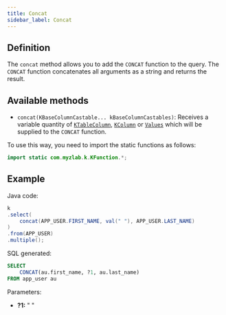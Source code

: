 ```yaml
---
title: Concat
sidebar_label: Concat
---
```


## Definition

The `concat` method allows you to add the `CONCAT` function to the query. The `CONCAT` function concatenates all arguments as a string and returns the result.

## Available methods

- `concat(KBaseColumnCastable... kBaseColumnCastables)`: Receives a variable quantity of [`KTableColumn`](/docs/misc/select-list-values#1-ktablecolumn), [`KColumn`](/docs/misc/select-list-values#2-kcolumn) or [`Values`](/docs/misc/select-list-values#3-values) which will be supplied to the `CONCAT` function.

To use this way, you need to import the static functions as follows:

```java
import static com.myzlab.k.KFunction.*;
```

## Example

Java code:

```java
k
.select(
    concat(APP_USER.FIRST_NAME, val(" "), APP_USER.LAST_NAME)
)
.from(APP_USER)
.multiple();
```

SQL generated:

```sql
SELECT
    CONCAT(au.first_name, ?1, au.last_name)
FROM app_user au
```

Parameters:

- **?1:** " "